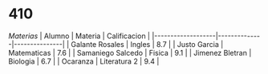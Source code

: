 # 410
_Materias_
| Alumno            | Materia      | Calificacion  |
|-------------------|--------------|---------------|
| Galante Rosales   | Ingles       | 8.7           |
| Justo Garcia      | Matematicas  | 7.6           |
| Samaniego Salcedo | Fisica       | 9.1           |
| Jimenez Bletran   | Biologia     | 6.7           |
| Ocaranza          | Literatura 2 | 9.4           |
